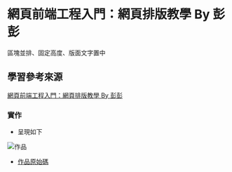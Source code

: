 # 網頁前端工程入門：網頁排版教學 By 彭彭

區塊並排、固定高度、版面文字置中

## 學習參考來源

[網頁前端工程入門：網頁排版教學 By 彭彭](https://www.youtube.com/watch?v=YnSmOQF5Lwk&list=RDCMUCguZS-y7codLSt6vpkVdnKg&index=2)

### 實作

- 呈現如下

![作品](/02_basic_html/images/1598188155130.jpg)

- [作品原始碼](/02_basic_html/homework/training2.html)
